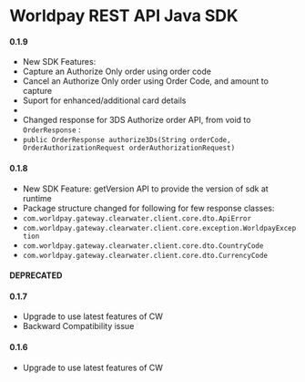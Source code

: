 Worldpay REST API Java SDK
=====================

#### 0.1.9
* New SDK Features:
* Capture an Authorize Only order using order code
* Cancel an Authorize Only order using Order Code, and amount to capture
* Suport for enhanced/additional card details
*
* Changed response for 3DS Authorize order API, from void to ``` OrderResponse``` :
* ``` public OrderResponse authorize3Ds(String orderCode, OrderAuthorizationRequest orderAuthorizationRequest) ```

#### 0.1.8
* New SDK Feature: getVersion API to provide the version of sdk at runtime
* Package structure changed for following for few response classes:
* ``` com.worldpay.gateway.clearwater.client.core.dto.ApiError ```
* ``` com.worldpay.gateway.clearwater.client.core.exception.WorldpayException ```
* ``` com.worldpay.gateway.clearwater.client.core.dto.CountryCode ```
* ``` com.worldpay.gateway.clearwater.client.core.dto.CurrencyCode ```

####  DEPRECATED

#### 0.1.7
* Upgrade to use latest features of CW
* Backward Compatibility issue


#### 0.1.6
* Upgrade to use latest features of CW
